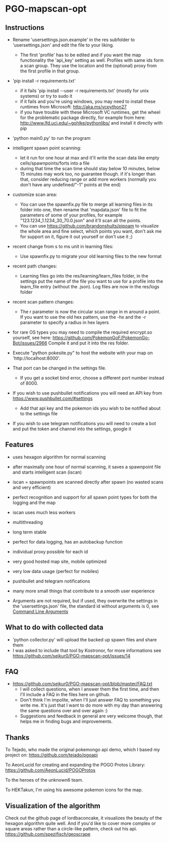 # PGO-mapscan-opt

## Instructions
* Rename 'usersettings.json.example' in the res subfolder to 'usersettings.json' and edit the file to your liking.
  * The first 'profile' has to be edited and if you want the map functionality the 'api_key' setting as well. Profiles with same ids form a scan group. They use the location and the (optional) proxy from the first profile in that group.
* 'pip install -r requirements.txt'
  * if it fails 'pip install --user -r requirements.txt' (mostly for unix systems) or try to sudo it
  * if it fails and you're using windows, you may need to install these runtimes from Microsoft: http://aka.ms/vcpython27
  * if you have trouble with these Microsoft VC runtimes, get the wheel for the problematic package directly, for example from here: http://www.lfd.uci.edu/~gohlke/pythonlibs/ and install it directly with pip
* 'python main0.py' to run the program
* intelligent spawn point scanning:
  * let it run for one hour at max and it'll write the scan data like empty cells/spawnpoints/forts into a file
  * during that time the scan time should stay below 10 minutes, below 15 minutes may work too, no guarantee though. if it's longer than that, consider reducing range or add more workers (normally you don't have any undefined/"-1" points at the end)
* customize scan area:
  * You can use the spawnfix.py file to merge all learning files in its folder into one, then rename that 'mapdata.json' file to fit the parameters of some of your profiles, for example "123.1234_1.1234_30_70.0.json" and it'll scan all the points.
  * You can use https://github.com/brandonshults/pipoam to visualize the whole area and fine select, which points you want, don't ask me for support on it, figure it out yourself or don't use it ;)
* recent change from s to ms unit in learning files:
  * Use spawnfix.py to migrate your old learning files to the new format
* recent path changes:
  * Learning files go into the res/learning/learn_files folder, in the settings put the name of the file you want to use for a profile into the learn_file entry (without the .json). Log files are now in the res/logs folder
* recent scan pattern changes:
  * The r parameter is now the circular scan range in m around a point. If you want to use the old hex pattern, use the -hx and the -r parameter to specify a radius in hex layers
* for rare OS types you may need to compile the required encrypt.so yourself, see here: https://github.com/PokemonGoF/PokemonGo-Bot/issues/2966 Compile it and put it into the res folder.

* Execute "python pokesite.py" to host the website with your map on 'http://localhost:8000'.
* That port can be changed in the settings file.
  * If you get a socket bind error, choose a different port number instead of 8000.

* If you wish to use pushbullet notifications you will need an API key from https://www.pushbullet.com/#settings
  * Add that api key and the pokemon ids you wish to be notified about to the settings file
* If you wish to use telegram notifications you will need to create a bot and put the token and channel into the settings, google it

## Features
* uses hexagon algorithm for normal scanning
* after maximally one hour of normal scanning, it saves a spawnpoint file and starts intelligent scan (iscan)
* iscan = spawnpoints are scanned directly after spawn (no wasted scans and very efficient)
* perfect recognition and support for all spawn point types for both the logging and the map
* iscan uses much less workers
* multithreading
* long term stable
* perfect for data logging, has an autobackup function
* individual proxy possible for each id
* very good hosted map site, mobile optimized
* very low data usage (perfect for mobiles)
* pushbullet and telegram notifications
* many more small things that contribute to a smooth user experience

* Arguments are not required, but if used, they overwrite the settings in the 'usersettings.json' file, the standard id without arguments is 0, see [Command Line Arguments](https://github.com/seikur0/PGO-mapscan-opt/wiki/Command-Line-Arguments)

## What to do with collected data
* 'python collector.py' will upload the backed up spawn files and share them
* I was asked to include that tool by Kostronor, for more informations see https://github.com/seikur0/PGO-mapscan-opt/issues/14

## FAQ
* https://github.com/seikur0/PGO-mapscan-opt/blob/master/FAQ.txt
  * I will collect questions, when I answer them the first time, and then I'll include a FAQ in the files here on github.
  * Don't think I'm impolite, when I'll just answer FAQ to something you write me. It's just that I want to do more with my day than answering the same questions over and over again :)
  * Suggestions and feedback in general are very welcome though, that helps me in finding bugs and improvements.

## Thanks

To Tejado, who made the original pokemongo api demo, which I based my project on: https://github.com/tejado/pgoapi

To AeonLucid for creating and expanding the POGO Protos Library: https://github.com/AeonLucid/POGOProtos

To the heroes of the unknown6 team.

To HEKTakun, I'm using his awesome pokemon icons for the map.

## Visualization of the algorithm

Check out the github page of lordbaconcake, it visualizes the beauty of the hexagon algorithm quite well.
And if you'd like to cover more complex or square areas rather than a circle-like pattern, check out his api.
https://github.com/spezifisch/geoscrape
